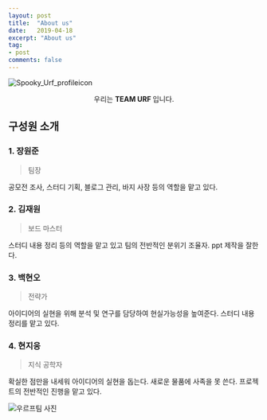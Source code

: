 ```yaml
---
layout: post
title:  "About us"
date:   2019-04-18
excerpt: "About us"
tag:
- post
comments: false
---
```


![Spooky_Urf_profileicon](https://user-images.githubusercontent.com/43315868/57128327-07057700-6dce-11e9-988b-d54d1defea0d.png)

<center> 우리는 <b> TEAM URF </b> 입니다.</center>

## 구성원 소개

### 1. 장원준

> 팀장 

공모전 조사, 스터디 기획, 블로그 관리, 바지 사장 등의 역할을 맡고 있다.

### 2. 김재원

> 보드 마스터

스터디 내용 정리 등의 역할을 맡고 있고 팀의 전반적인 분위기 조율자. ppt 제작을 잘한다. 

### 3. 백현오

>  전략가

 아이디어의 실현을 위해 분석 및 연구를 담당하여 현실가능성을 높여준다. 스터디 내용 정리를 맡고 있다.

### 4. 현지웅

> 지식 공학자

확실한 점만을 내세워 아이디어의 실현을 돕는다. 새로운 물품에 사족을 못 쓴다. 프로젝트의 전반적인 진행을 맡고 있다.


![우르프팀 사진](https://user-images.githubusercontent.com/43315868/57128344-0ec51b80-6dce-11e9-97bd-11826d90f3a3.jpg)

